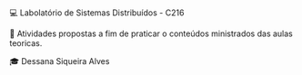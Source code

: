  💻 Labolatório de Sistemas Distribuídos - C216

📌 Atividades propostas a fim de praticar o conteúdos ministrados das aulas teoricas.

🎓 Dessana Siqueira Alves
